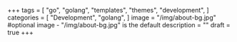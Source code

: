 +++
tags = [
    "go",
    "golang",
    "templates",
    "themes",
    "development",
]
categories = [
    "Development",
    "golang",
]
image = "/img/about-bg.jpg" #optional image - "/img/about-bg.jpg" is the default
description = ""
draft = true
+++
